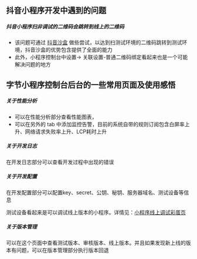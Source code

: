 ## 抖音小程序开发中遇到的问题

##### 抖音小程序扫非调试的二维码会跳转到线上的二维码

- 该问题可通过 [抖音沙盒](https://developer.open-douyin.com/docs/resource/zh-CN/developer/tools/sandbox/) 做些尝试，以达到扫测试环境的二维码跳转到测试环境，抖音沙盒的优势包含提供了全面的能力
- 此外，小程序控制台中设置-> 关联设置-普通二维码绑定看起来也是一个可能解决问题的地方

## 字节小程序控制台后台的一些常用页面及使用感悟

##### 关于性能分析

- 可以在性能分析部分查看性能图表，
- 可以在另外的 tab 中添加监控告警，目前的系统自带的规则订阅包含白屏率上升、网络请求失败率上升、LCP耗时上升

##### 关于开发日志

在开发日志部分可以查看开发过程中出现的错误

##### 关于开发配置

在开发配置部分可以配置key、secret、公钥、秘钥、服务器域名、测试设备等信息

测试设备看起来是可以调试线上版本的小程序。详情见：[小程序线上调试彩蛋页](https://developer.open-douyin.com/docs/resource/zh-CN/mini-app/develop/developer-instrument/development-assistance/bonus-scene/)

##### 关于版本管理

可以在这个页面中查看测试版本、审核版本、线上版本。并且如果发现新上线的版本有问题，可以在版本管理部分执行版本回退


